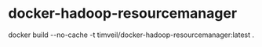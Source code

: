 # docker-hadoop-resourcemanager

docker build --no-cache -t timveil/docker-hadoop-resourcemanager:latest .

